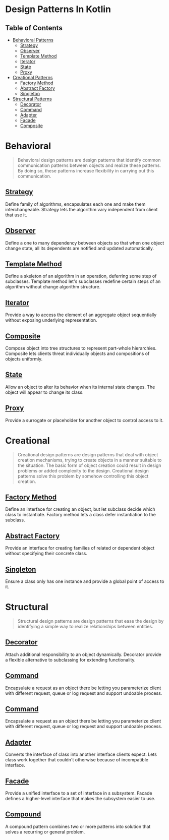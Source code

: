 # Design Patterns In Kotlin

## Table of Contents

* [Behavioral Patterns](#behavioral)
	* [Strategy](#strategy)
	* [Observer](#observer)
	* [Template Method](#template-method)
	* [Iterator](#iterator)
	* [State](#state)
	* [Proxy](#proxy)
* [Creational Patterns](#creational)
	* [Factory Method](#factory-method)
	* [Abstract Factory](#abstract-factory)
	* [Singleton](#singleton)
* [Structural Patterns](#structural)
	* [Decorator](#decorator)
	* [Command](#command)
	* [Adapter](#adapter)
	* [Facade](#facade)
	* [Composite](#composite)

Behavioral
==========

>Behavioral design patterns are design patterns that identify common communication patterns between objects and realize these patterns. By doing so, these patterns increase flexibility in carrying out this communication.

[Strategy](/src/main/kotlin/strategy)
-----------

Define family of algorithms, encapsulates each one and make them interchangeable. Strategy lets the algorithm vary independent from client that use it.

[Observer](/src/main/kotlin/observer)
--------

Define a one to many dependency between objects so that when one object change state, all its dependents are notified and updated automatically.

[Template Method](/src/main/kotlin/template-method)
--------

Define a skeleton of an algorithm in an operation, deferring some step of subclasses. Template method let's subclasses redefine certain steps of an algorithm without change algorithm structure.

[Iterator](/src/main/kotlin/iterator)
--------

Provide a way to access the element of an aggregate object sequentially without exposing underlying representation.

[Composite](/src/main/kotlin/composite)
--------

Compose object into tree structures to represent part-whole hierarchies. Composite lets clients threat individually objects and compositions of objects uniformly.

[State](/src/main/kotlin/state)
--------

Allow an object to alter its behavior when its internal state changes. The object will appear to change its class.

[Proxy](/src/main/kotlin/proxy)
--------

Provide a surrogate or placeholder for another object to control access to it.

Creational
==========
>Creational design patterns are design patterns that deal with object creation mechanisms, trying to create objects in a manner suitable to the situation. The basic form of object creation could result in design problems or added complexity to the design. Creational design patterns solve this problem by somehow controlling this object creation.

[Factory Method](/src/main/kotlin/factory/factory)
--------

Define an interface for creating an object, but let subclass decide which class to instantiate. Factory method lets a class defer instantiation to the subclass.

[Abstract Factory](/src/main/kotlin/factory/abstractfactory)
--------

Provide an interface for creating families of related or dependent object without specifying their concrete class.

[Singleton](/src/main/kotlin/singleton)
--------

Ensure a class only has one instance and provide a global point of access to it.


Structural
==========

>Structural design patterns are design patterns that ease the design by identifying a simple way to realize relationships between entities.

[Decorator](/src/main/kotlin/decorator)
--------

Attach additional responsibility to an object dynamically. Decorator provide a flexible alternative to subclassing for extending functionality.

[Command](/src/main/kotlin/command)
--------

Encapsulate a request as an object there be letting you parameterize client with different request, queue or log request and support undoable process.

[Command](/src/main/kotlin/command)
--------

Encapsulate a request as an object there be letting you parameterize client with different request, queue or log request and support undoable process.

[Adapter](/src/main/kotlin/adapter)
--------

Converts the interface of class into another interface clients expect. Lets class work together that couldn't otherwise because of incompatible interface.

[Facade](/src/main/kotlin/facade)
--------

Provide a unified interface to a set of interface in s subsystem. Facade defines a higher-level interface that makes the subsystem easier to use.

[Compound](/src/main/kotlin/compound)
--------

A compound pattern combines two or more patterns into solution that solves a recurring or general problem.
